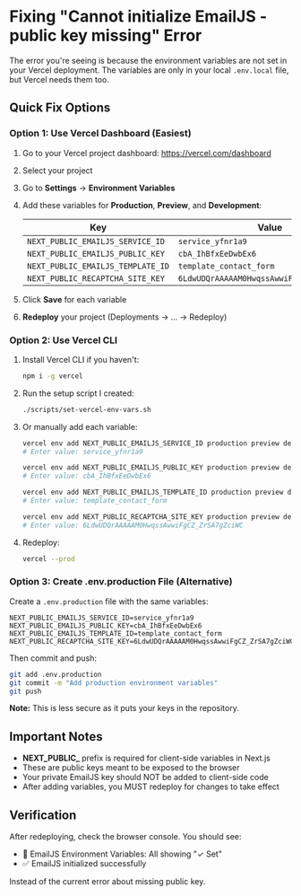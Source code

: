# Fixing "Cannot initialize EmailJS - public key missing" Error

The error you're seeing is because the environment variables are not set in your Vercel deployment. The variables are only in your local `.env.local` file, but Vercel needs them too.

## Quick Fix Options

### Option 1: Use Vercel Dashboard (Easiest)

1. Go to your Vercel project dashboard: https://vercel.com/dashboard
2. Select your project
3. Go to **Settings** → **Environment Variables**
4. Add these variables for **Production**, **Preview**, and **Development**:

   | Key | Value |
   |-----|-------|
   | `NEXT_PUBLIC_EMAILJS_SERVICE_ID` | `service_yfnr1a9` |
   | `NEXT_PUBLIC_EMAILJS_PUBLIC_KEY` | `cbA_IhBfxEeDwbEx6` |
   | `NEXT_PUBLIC_EMAILJS_TEMPLATE_ID` | `template_contact_form` |
   | `NEXT_PUBLIC_RECAPTCHA_SITE_KEY` | `6LdwUDQrAAAAAM0HwqssAwwiFgCZ_ZrSA7gZciWC` |

5. Click **Save** for each variable
6. **Redeploy** your project (Deployments → ... → Redeploy)

### Option 2: Use Vercel CLI

1. Install Vercel CLI if you haven't:
   ```bash
   npm i -g vercel
   ```

2. Run the setup script I created:
   ```bash
   ./scripts/set-vercel-env-vars.sh
   ```

3. Or manually add each variable:
   ```bash
   vercel env add NEXT_PUBLIC_EMAILJS_SERVICE_ID production preview development
   # Enter value: service_yfnr1a9

   vercel env add NEXT_PUBLIC_EMAILJS_PUBLIC_KEY production preview development
   # Enter value: cbA_IhBfxEeDwbEx6

   vercel env add NEXT_PUBLIC_EMAILJS_TEMPLATE_ID production preview development
   # Enter value: template_contact_form

   vercel env add NEXT_PUBLIC_RECAPTCHA_SITE_KEY production preview development
   # Enter value: 6LdwUDQrAAAAAM0HwqssAwwiFgCZ_ZrSA7gZciWC
   ```

4. Redeploy:
   ```bash
   vercel --prod
   ```

### Option 3: Create .env.production File (Alternative)

Create a `.env.production` file with the same variables:

```env
NEXT_PUBLIC_EMAILJS_SERVICE_ID=service_yfnr1a9
NEXT_PUBLIC_EMAILJS_PUBLIC_KEY=cbA_IhBfxEeDwbEx6
NEXT_PUBLIC_EMAILJS_TEMPLATE_ID=template_contact_form
NEXT_PUBLIC_RECAPTCHA_SITE_KEY=6LdwUDQrAAAAAM0HwqssAwwiFgCZ_ZrSA7gZciWC
```

Then commit and push:
```bash
git add .env.production
git commit -m "Add production environment variables"
git push
```

**Note:** This is less secure as it puts your keys in the repository.

## Important Notes

- **NEXT_PUBLIC_** prefix is required for client-side variables in Next.js
- These are public keys meant to be exposed to the browser
- Your private EmailJS key should NOT be added to client-side code
- After adding variables, you MUST redeploy for changes to take effect

## Verification

After redeploying, check the browser console. You should see:
- 🔧 EmailJS Environment Variables: All showing "✓ Set"
- ✅ EmailJS initialized successfully

Instead of the current error about missing public key.